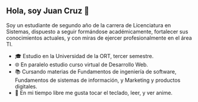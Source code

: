 ## Hola, soy Juan Cruz 👋

Soy un estudiante de segundo año de la carrera de Licenciatura en Sistemas, dispuesto a seguir formándose académicamente, fortalecer sus conocimientos actuales, y con miras de ejercer profesionalmente en el área TI.

- 🎓 Estudio en la Universidad de la ORT, tercer semestre.
- 🌐 En paralelo estudio curso virtual de Desarrollo Web. 
- 📚 Cursando materias de Fundamentos de ingeniería de software, Fundamentos de sistemas de información, y Marketing y productos digitales.
- 🎹 En mi tiempo libre me gusta tocar el teclado, leer, y ver anime.



<!--
**juan-olascoaga/juan-olascoaga** is a ✨ _special_ ✨ repository because its `README.md` (this file) appears on your GitHub profile.

Here are some ideas to get you started:

- 🔭 I’m currently working on ...
- 🌱 I’m currently learning ...
- 👯 I’m looking to collaborate on ...
- 🤔 I’m looking for help with ...
- 💬 Ask me about ...
- 📫 How to reach me: ...
- 😄 Pronouns: ...
- ⚡ Fun fact: ...
-->
